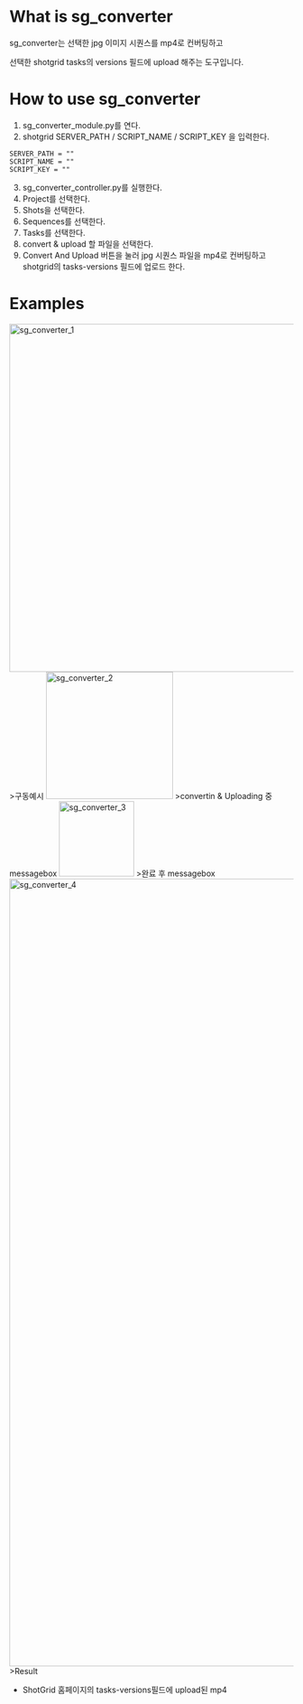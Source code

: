 # What is sg_converter

sg_converter는 선택한 jpg 이미지 시퀀스를 mp4로 컨버팅하고 

선택한 shotgrid tasks의 versions 필드에 upload 해주는 도구입니다.

# How to use sg_converter

1. sg_converter_module.py를 연다.
2. shotgrid SERVER_PATH / SCRIPT_NAME / SCRIPT_KEY 을 입력한다.
```
SERVER_PATH = ""
SCRIPT_NAME = ""
SCRIPT_KEY = ""
```
3. sg_converter_controller.py를 실행한다.
4. Project를 선택한다.
5. Shots을 선택한다.
6. Sequences를 선택한다.
7. Tasks를 선택한다.
8. convert & upload 할 파일을 선택한다.
9. Convert And Upload 버튼을 눌러 jpg 시퀀스 파일을 mp4로 컨버팅하고 shotgrid의 tasks-versions 필드에 업로드 한다. 

# Examples

<img width="616" alt="sg_converter_1" src="https://github.com/0jehmi/files_renamer/assets/122579358/54656a0f-8210-4f28-8f3d-b7ec77632ed3">
>구동예시  


<img width="225" alt="sg_converter_2" src="https://github.com/0jehmi/files_renamer/assets/122579358/e97bf86b-0f13-487d-b808-0422986a90ca">
>convertin & Uploading 중 messagebox  

<img width="133" alt="sg_converter_3" src="https://github.com/0jehmi/files_renamer/assets/122579358/a453f42c-c518-4338-a2f0-e7ef2d732ab4">
>완료 후 messagebox

<img width="1394" alt="sg_converter_4" src="https://github.com/0jehmi/files_renamer/assets/122579358/611903ba-58a8-44f6-8352-5911ae3f3c1c">
>Result


- ShotGrid 홈페이지의 tasks-versions필드에 upload된 mp4

